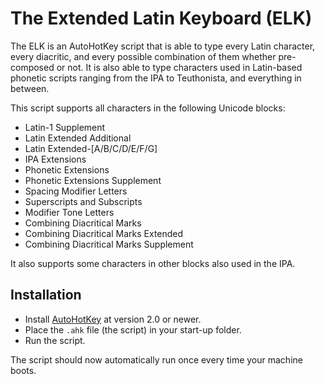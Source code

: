 # The Extended Latin Keyboard (ELK)

The ELK is an AutoHotKey script that is able to type every Latin character, every diacritic, and every possible combination of them whether pre-composed or not. It is also able to type characters used in Latin-based phonetic scripts ranging from the IPA to Teuthonista, and everything in between.

This script supports all characters in the following Unicode blocks:
* Latin-1 Supplement
* Latin Extended Additional
* Latin Extended-\[A/B/C/D/E/F/G\]
* IPA Extensions
* Phonetic Extensions
* Phonetic Extensions Supplement
* Spacing Modifier Letters
* Superscripts and Subscripts
* Modifier Tone Letters
* Combining Diacritical Marks
* Combining Diacritical Marks Extended
* Combining Diacritical Marks Supplement

It also supports some characters in other blocks also used in the IPA.

## Installation
* Install [AutoHotKey](https://www.autohotkey.com/) at version 2.0 or newer.
* Place the `.ahk` file (the script) in your start-up folder.
* Run the script.

The script should now automatically run once every time your machine boots.
